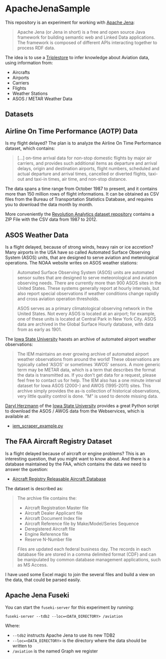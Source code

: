# ApacheJenaSample #

This repository is an experiment for working with [Apache Jena]:

> Apache Jena (or Jena in short) is a free and open source Java framework for building 
> semantic web and Linked Data applications. The framework is composed of different APIs 
> interacting together to process RDF data.

The idea is to use a [Triplestore] to infer knowledge about Aviation data, using information from:

* Aircrafts
* Airports
* Carriers
* Flights
* Weather Stations
* ASOS / METAR Weather Data

[Triplestore]: https://en.wikipedia.org/wiki/Triplestore

## Datasets ##

## Airline On Time Performance (AOTP) Data ##

Is my flight delayed? The plan is to analyze the Airline On Time Performance dataset, which contains:

> [...] on-time arrival data for non-stop domestic flights by major air carriers, and provides such additional 
> items as departure and arrival delays, origin and destination airports, flight numbers, scheduled and actual departure 
> and arrival times, cancelled or diverted flights, taxi-out and taxi-in times, air time, and non-stop distance.

The data spans a time range from October 1987 to present, and it contains more than 150 million rows of flight informations. 
It can be obtained as CSV files from the Bureau of Transportation Statistics Database, and requires you to download the data 
month by month. 

More conveniently the [Revolution Analytics dataset repository] contains a ZIP File with the CSV data from 1987 to 2012.

[Revolution Analytics dataset repository]: https://packages.revolutionanalytics.com/datasets/AirOnTime87to12/

## ASOS Weather Data ##

[Iowa State University]: https://www.iastate.edu/

Is a flight delayed, because of strong winds, heavy rain or ice accretion? Many airports in the 
USA have so called Automated Surface Observing System (ASOS) units, that are designed to serve 
aviation and meterological operations. The NOAA website writes on ASOS weather stations:

> Automated Surface Observing System (ASOS) units are automated sensor suites that are designed 
> to serve meteorological and aviation observing needs. There are currently more than 900 ASOS 
> sites in the United States. These systems generally report at hourly intervals, but also report 
> special observations if weather conditions change rapidly and cross aviation operation thresholds.
>
> ASOS serves as a primary climatological observing network in the United States. Not every ASOS is 
> located at an airport; for example, one of these units is located at Central Park in New York City. 
> ASOS data are archived in the Global Surface Hourly database, with data from as early as 1901.

The [Iowa State University] haosts an archive of automated airport weather observations:

> The IEM maintains an ever growing archive of automated airport weather observations from around 
> the world! These observations are typically called 'ASOS' or sometimes 'AWOS' sensors. A more 
> generic term may be METAR data, which is a term that describes the format the data is transmitted 
> as. If you don't get data for a request, please feel free to contact us for help. The IEM also has 
> a one minute interval dataset for Iowa ASOS (2000-) and AWOS (1995-2011) sites. This archive simply 
> provides the as-is collection of historical observations, very little quality control is done. 
> "M" is used to denote missing data.

[Daryl Herzmann](https://github.com/akrherz) of the [Iowa State University] provides a great Python 
script to download the ASOS / AWOS data from the Webservices, which is available at:

* [iem_scraper_example.py](https://github.com/akrherz/iem/blob/master/scripts/asos/iem_scraper_example.py)

## The FAA Aircraft Registry Dataset ##

[Power Query]: https://docs.microsoft.com/en-us/power-query/
[Aircraft Registry Releasable Aircraft Database]: https://www.faa.gov/licenses_certificates/aircraft_certification/aircraft_registry/releasable_aircraft_download/
[Power Query M formula language]: https://docs.microsoft.com/en-us/powerquery-m/power-query-m-reference

Is a flight delayed because of aircraft or engine problems? This is an interesting question, that 
you might want to know about. And there is a database maintained by the FAA, which contains the data 
we need to answer the question:

* [Aircraft Registry Releasable Aircraft Database]

The dataset is described as:

> The archive file contains the:
> 
> * Aircraft Registration Master file
> * Aircraft Dealer Applicant file
> * Aircraft Document Index file
> * Aircraft Reference file by Make/Model/Series Sequence
> * Deregistered Aircraft file
> * Engine Reference file
> * Reserve N-Number file
>
> Files are updated each federal business day. The records in each database file are stored in a comma delimited format (CDF) and can be manipulated by common database management applications, such as MS Access.

I have used some Excel magic to join the several files and build a view on the data, that could be parsed easily.

## Apache Jena Fuseki ##

You can start the ``fuseki-server`` for this experiment by running: 

```
fuseki-server --tdb2 --loc=<DATA_DIRECTORY> /aviation
```

Where:

* ``--tdb2`` instructs Apache Jena to use its new TDB2
* ``--loc=<DATA_DIRECTORY>`` is the directory where the data should be written to
* ``/aviation`` is the named Graph we register


[Apache Jena]: https://jena.apache.org